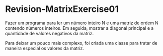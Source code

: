 # Revision-MatrixExercise01

Fazer um programa para ler um número inteiro N e uma matriz de
ordem N contendo números inteiros. Em seguida, mostrar a diagonal
principal e a quantidade de valores negativos da matriz.

Para deixar um pouco mais complexo, foi criada uma classe para tratar de maneira especial
os valores da matriz.

